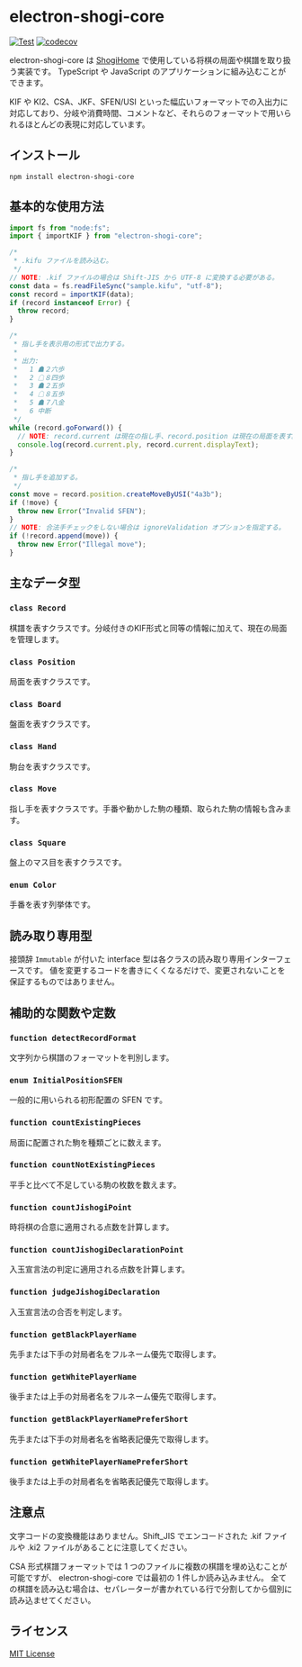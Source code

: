 # electron-shogi-core

[![Test](https://github.com/sunfish-shogi/electron-shogi-core/actions/workflows/test.yml/badge.svg)](https://github.com/sunfish-shogi/electron-shogi-core/actions/workflows/test.yml)
[![codecov](https://codecov.io/gh/sunfish-shogi/electron-shogi-core/graph/badge.svg?token=SS0SJW8196)](https://codecov.io/gh/sunfish-shogi/electron-shogi-core)

electron-shogi-core は [ShogiHome](https://github.com/sunfish-shogi/electron-shogi) で使用している将棋の局面や棋譜を取り扱う実装です。
TypeScript や JavaScript のアプリケーションに組み込むことができます。

KIF や KI2、CSA、JKF、SFEN/USI といった幅広いフォーマットでの入出力に対応しており、分岐や消費時間、コメントなど、それらのフォーマットで用いられるほとんどの表現に対応しています。

## インストール

```
npm install electron-shogi-core
```

## 基本的な使用方法

```.ts
import fs from "node:fs";
import { importKIF } from "electron-shogi-core";

/*
 * .kifu ファイルを読み込む。
 */
// NOTE: .kif ファイルの場合は Shift-JIS から UTF-8 に変換する必要がある。
const data = fs.readFileSync("sample.kifu", "utf-8");
const record = importKIF(data);
if (record instanceof Error) {
  throw record;
}

/*
 * 指し手を表示用の形式で出力する。
 *
 * 出力:
 *   1 ☗２六歩
 *   2 ☖８四歩
 *   3 ☗２五歩
 *   4 ☖８五歩
 *   5 ☗７八金
 *   6 中断
 */
while (record.goForward()) {
  // NOTE: record.current は現在の指し手、record.position は現在の局面を表す。
  console.log(record.current.ply, record.current.displayText);
}

/*
 * 指し手を追加する。
 */
const move = record.position.createMoveByUSI("4a3b");
if (!move) {
  throw new Error("Invalid SFEN");
}
// NOTE: 合法手チェックをしない場合は ignoreValidation オプションを指定する。
if (!record.append(move)) {
  throw new Error("Illegal move");
}
```

## 主なデータ型

### `class Record`

棋譜を表すクラスです。分岐付きのKIF形式と同等の情報に加えて、現在の局面を管理します。

### `class Position`

局面を表すクラスです。

### `class Board`

盤面を表すクラスです。

### `class Hand`

駒台を表すクラスです。

### `class Move`

指し手を表すクラスです。手番や動かした駒の種類、取られた駒の情報も含みます。

### `class Square`

盤上のマス目を表すクラスです。

### `enum Color`

手番を表す列挙体です。

## 読み取り専用型

接頭辞 `Immutable` が付いた interface 型は各クラスの読み取り専用インターフェースです。
値を変更するコードを書きにくくなるだけで、変更されないことを保証するものではありません。

## 補助的な関数や定数

### `function detectRecordFormat`

文字列から棋譜のフォーマットを判別します。

### `enum InitialPositionSFEN`

一般的に用いられる初形配置の SFEN です。

### `function countExistingPieces`

局面に配置された駒を種類ごとに数えます。

### `function countNotExistingPieces`

平手と比べて不足している駒の枚数を数えます。

### `function countJishogiPoint`

時将棋の合意に適用される点数を計算します。

### `function countJishogiDeclarationPoint`

入玉宣言法の判定に適用される点数を計算します。

### `function judgeJishogiDeclaration`

入玉宣言法の合否を判定します。

### `function getBlackPlayerName`

先手または下手の対局者名をフルネーム優先で取得します。

### `function getWhitePlayerName`

後手または上手の対局者名をフルネーム優先で取得します。

### `function getBlackPlayerNamePreferShort`

先手または下手の対局者名を省略表記優先で取得します。

### `function getWhitePlayerNamePreferShort`

後手または上手の対局者名を省略表記優先で取得します。

## 注意点

文字コードの変換機能はありません。Shift_JIS でエンコードされた .kif ファイルや .ki2 ファイルがあることに注意してください。

CSA 形式棋譜フォーマットでは 1 つのファイルに複数の棋譜を埋め込むことが可能ですが、 electron-shogi-core では最初の 1 件しか読み込みません。
全ての棋譜を読み込む場合は、セパレーターが書かれている行で分割してから個別に読み込ませてください。

## ライセンス

[MIT License](LICENSE)
